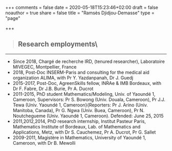+++
comments = false
date = 2020-05-18T15:23:46+02:00
draft = false
noauthor = true
share = false
title = "Ramsès Djidjou-Demasse"
type = "page"

+++

>## Research employments\
___
- Since 2018, Chargé de recherche IRD, (tenured researcher), Laboratoire MIVEGEC, Montpellier, France
- 2018, Post-Doc INSERM-Paris and consulting for the medical aid organization  ALIMA, with Pr Y. Yazdanpanah, Dr J. Guedj
- 2015-2017, Post-Doc, AgreenSkills fellow, INRAe & IMB Bordeaux, with Dr F. Fabre, Dr J.B. Burie, Pr A. Ducrot
- 2011-2015, PhD student Mathematics/Modeling, Univ. of Yaoundé 1, Cameroon, Supervisors: Pr S. Bowong (Univ. Douala, Cameroon), Pr J.J. Tewa (Univ. Yaoundé 1, Cameroon}{Reporters: Pr J. Arino (Univ. Manitoba, Canada), Pr G. Ngwa (Univ. Buea, Cameroon), Pr N. Noutchegueme (Univ. Yaoundé 1, Cameroon). Defended: June 25, 2015
- 2011,2012,2014, PhD research internship, Institut Pasteur Paris, Mathematics Institute of Bordeaux, Lab. of Mathematics and Applications, Metz, with  Dr S. Cauchemez, Pr A. Ducrot, Pr G. Sallet
- 2009-2011, Magistère in Mathematics, University of Yaoundé 1, Cameroon, with Dr B. Mewolli
